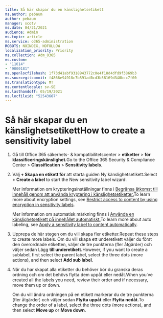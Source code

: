 ```yaml
---
title: Så här skapar du en känslighetsetikett
ms.author: pebaum
author: pebaum
manager: scotv
ms.date: 04/21/2021
audience: Admin
ms.topic: article
ms.service: o365-administration
ROBOTS: NOINDEX, NOFOLLOW
localization_priority: Priority
ms.collection: Adm_O365
ms.custom:
- "11014"
- "9000181"
ms.openlocfilehash: 1f73d41abf9318943772c0e4f18d4dfd9f3869b3
ms.sourcegitcommit: f4866e94918c7b591ad0cd3b58169d340bcc7f00
ms.translationtype: MT
ms.contentlocale: sv-SE
ms.lasthandoff: 05/19/2021
ms.locfileid: "52543667"
---
```

# <a name="how-to-create-a-sensitivity-label"></a><span data-ttu-id="1c67f-102">Så här skapar du en känslighetsetikett</span><span class="sxs-lookup"><span data-stu-id="1c67f-102">How to create a sensitivity label</span></span>

1. <span data-ttu-id="1c67f-103">Gå till Office 365 säkerhets- & kompatibilitetscenter > **etiketter**  >  **för klassificeringskänslighet.**</span><span class="sxs-lookup"><span data-stu-id="1c67f-103">Go to the Office 365 Security & Compliance Center > **Classification** > **Sensitivity labels**.</span></span>

1. <span data-ttu-id="1c67f-104">Välj **+ Skapa en etikett för** att starta guiden Ny känslighetsetikett.</span><span class="sxs-lookup"><span data-stu-id="1c67f-104">Select **+ Create a label** to start the New sensitivity label wizard.</span></span>

    <span data-ttu-id="1c67f-105">Mer information om krypteringsinställningar finns i [Begränsa åtkomst till innehåll genom att använda kryptering i känslighetsetiketter.](https://go.microsoft.com/fwlink/?linkid=2106331)</span><span class="sxs-lookup"><span data-stu-id="1c67f-105">To learn more about encryption settings, see [Restrict access to content by using encryption in sensitivity labels](https://go.microsoft.com/fwlink/?linkid=2106331).</span></span>

    <span data-ttu-id="1c67f-106">Mer information om automatisk märkning finns i [Använda en känslighetsetikett på innehållet automatiskt.](https://go.microsoft.com/fwlink/?linkid=2105837)</span><span class="sxs-lookup"><span data-stu-id="1c67f-106">To learn more about auto labeling, see [Apply a sensitivity label to content automatically](https://go.microsoft.com/fwlink/?linkid=2105837).</span></span>

1. <span data-ttu-id="1c67f-107">Upprepa de här stegen om du vill skapa fler etiketter.</span><span class="sxs-lookup"><span data-stu-id="1c67f-107">Repeat these steps to create more labels.</span></span> <span data-ttu-id="1c67f-108">Om du vill skapa ett underetikett väljer du först den överordnade etiketten, väljer de tre punkterna (fler åtgärder) och väljer sedan Lägg **till underetikett.**</span><span class="sxs-lookup"><span data-stu-id="1c67f-108">However, if you want to create a sublabel, first select the parent label, select the three dots (more actions), and then select **Add sub label**.</span></span>

1. <span data-ttu-id="1c67f-109">När du har skapat alla etiketter du behöver bör du granska deras ordning och om det behövs flytta dem uppåt eller nedåt.</span><span class="sxs-lookup"><span data-stu-id="1c67f-109">When you've created all the labels you need, review their order and if necessary, move them up or down.</span></span> 
    
    <span data-ttu-id="1c67f-110">Om du vill ändra ordningen på en etikett markerar du de tre punkterna (fler åtgärder) och väljer sedan **Flytta uppåt** eller **Flytta nedåt.**</span><span class="sxs-lookup"><span data-stu-id="1c67f-110">To change the order of a label, select the three dots (more actions), and then select **Move up** or **Move down**.</span></span>

